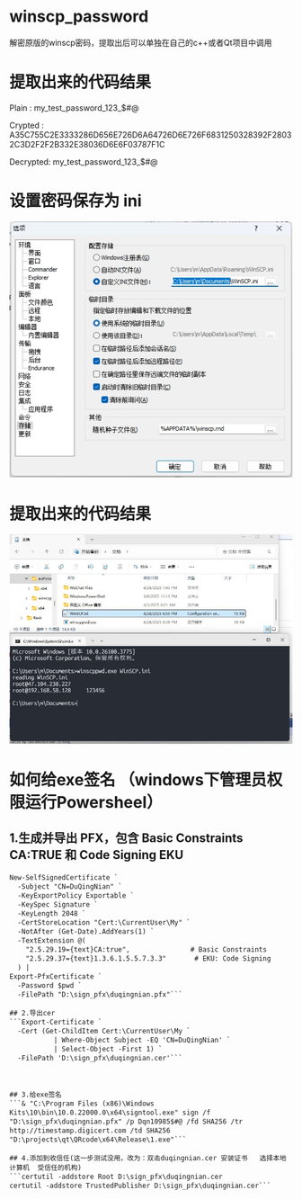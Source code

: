 # winscp_password
解密原版的winscp密码，提取出后可以单独在自己的c++或者Qt项目中调用

# 提取出来的代码结果
Plain   : my_test_password_123_$#@

Crypted : A35C755C2E3333286D656E726D6A64726D6E726F6831250328392F28032C3D2F2F2B332E38036D6E6F03787F1C

Decrypted: my_test_password_123_$#@

# 设置密码保存为 ini

![设置密码保存为ini](./setting.png)

# 提取出来的代码结果

![提取出来的代码结果](./cmd.png)

# 如何给exe签名 （windows下管理员权限运行Powersheel）

## 1.生成并导出 PFX，包含 Basic Constraints CA:TRUE 和 Code Signing EKU
```$pwd = ConvertTo-SecureString "Dqn10985$#@" -AsPlainText -Force
New-SelfSignedCertificate `
  -Subject "CN=DuQingNian" `
  -KeyExportPolicy Exportable `
  -KeySpec Signature `
  -KeyLength 2048 `
  -CertStoreLocation "Cert:\CurrentUser\My" `
  -NotAfter (Get-Date).AddYears(1) `
  -TextExtension @(
    "2.5.29.19={text}CA:true",               # Basic Constraints
    "2.5.29.37={text}1.3.6.1.5.5.7.3.3"       # EKU: Code Signing
  ) |
Export-PfxCertificate `
  -Password $pwd `
  -FilePath "D:\sign_pfx\duqingnian.pfx"```

## 2.导出cer
```Export-Certificate `
  -Cert (Get-ChildItem Cert:\CurrentUser\My `
           | Where-Object Subject -EQ 'CN=DuQingNian' `
           | Select-Object -First 1) `
  -FilePath 'D:\sign_pfx\duqingnian.cer'```



## 3.给exe签名
```& "C:\Program Files (x86)\Windows Kits\10\bin\10.0.22000.0\x64\signtool.exe" sign /f "D:\sign_pfx\duqingnian.pfx" /p Dqn10985$#@ /fd SHA256 /tr http://timestamp.digicert.com /td SHA256 "D:\projects\qt\QRcode\x64\Release\1.exe"```

## 4.添加到收信任(这一步测试没用，改为：双击duqingnian.cer 安装证书   选择本地计算机  受信任的机构)
```certutil -addstore Root D:\sign_pfx\duqingnian.cer
certutil -addstore TrustedPublisher D:\sign_pfx\duqingnian.cer```